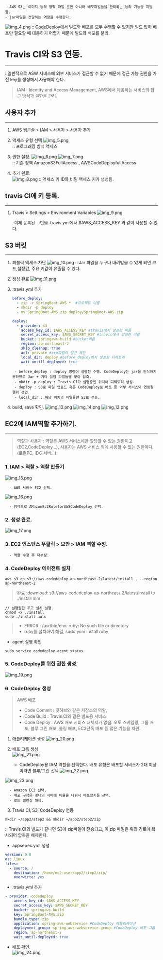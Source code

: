    - AWS S3는 이미지 등의 정적 파일 뿐만 아니라 배포파일들을 관리하는 등의 기능을 지원 함.
    - jar파일을 전달하는 역할을 수행한다.
![img_4.png](img_4.png)
:: CodeDeploy에서 빌드와 배포를 모두 수행할 수 있지만 빌드 없이 배포만 필요할 때 대응하기 어렵기 때문에 빌드와 배포를 분리.

# Travis CI와 S3 연동.
******
::일반적으로 ASW 서비스에 외부 서비스가 접근할 수 없기 때문에 접근 가능 권한을 가진 key를 생성해서 사용해야 한다.

> IAM : Identity and Access Management, AWS에서 제공하는 서비스의 접근 방식과 권한을 관리.
## 사용자 추가
*****
1. AWS 웹콘솔 > IAM > 사용자 > 사용자 추가
   

2. 액세스 유형 선택
![img_5.png](img_5.png)     
   :: 프로그래밍 방식 액세스.


3. 권한 설정.
   ![img_6.png](img_6.png)
![img_7.png](img_7.png)     
   :: 기존 정책 AmazonS3FullAccess , AWSCodeDeployfullAccess 
   

4. 추가 완료.   
![img_8.png](img_8.png)
:: 액세스 키 ID와 비밀 액세스 키가 생성됨.
   

## travis CI에 키 등록.
*******
1. Travis > Settings > Environment Variables
![img_9.png](img_9.png)
   
    -이제 등록된 ㄱ밧을 .travis.yml에서 $AWS_ACCESS_KEY 와 같이 사용할 수 있다.
   

## S3 버킷
********
1. 퍼블릭 액세스 차단
![img_10.png](img_10.png)
   :: Jar 파일을 누구나 내려받을 수 있게 되면 코드,설정값, 주요 키값이 유출될 수 있다.
2. 생성 완료
![img_11.png](img_11.png)
   
3. .travis.yml 추가
    ```yaml
    before_deploy:
      - zip -r SpringBoot-AWS *  #프로젝트 이름
      - mkdir -p deploy
      - mv SpringBoot-AWS.zip deploy/SpringBoot-AWS.zip
        
    deploy: 
      - provider: s3
        access_key_id: $AWS_ACCESS_KEY #travis에서 설정한 이름
        secret_access_key: $AWS_SECRET_KEY #travis에서 설정한 이름
        bucket: springaws-build #bucket이름
        region: ap-northeast-2
        skip_cleanup: true
        acl: private #zip파일의 접근 제한
        local_dir: deploy #before_deploy에서 생성한 디렉토리
        wait-untill-deployed: true
    ```
        - before_deploy : deploy 명령어 실행전 수행. CodeDeploy는 jar을 인식하지 못하므로 Jar + 기타 설정 파일들을 모아 압축.        
        - mkdir -p deploy : Travis CI가 실행중인 위치해 디렉토리 생성.
        - deploy : S3로 파일 업로드 혹은 CodeDeploy로 배포 등 외부 서비스와 연동될 행위 선언.
        - local_dir : 해당 위치의 파일들만 S3로 전송.

4. build, save 확인.
![img_13.png](img_13.png)
![img_14.png](img_14.png)
![img_12.png](img_12.png)

   
## EC2에 IAM역할 추가하기.
**********
> 역할과 사용자 : 역할은 AWS 서비스에만 할당할 수 있는 권한이고(EC2,CodeDeploy...), 사용자는 AWS 서비스 외에 사용할 수 있는 권한이다.(로컬PC, IDC 서버...)

### 1. IAM > 역할 > 역할 만들기     
![img_15.png](img_15.png)
   

      - AWS 서비스 EC2 선택.
   
![img_16.png](img_16.png)      
      
      - 정책으로 AMazonEc2RoleforAWSCodeDeploy 선택.
### 2. 생성 완료.
![img_17.png](img_17.png)
   
### 3. EC2 인스턴스 우클릭 > 보안 > IAM 역할 수정.     

      - 역할 수정 후 재부팅.

### 4. CodeDeploy 에이전트 설치
```
aws s3 cp s3://aws-codedeploy-ap-northeast-2/latest/install . --region ap-northeast-2
```

> 완료 :download: s3://aws-codedeploy-ap-northeast-2/latest/install to ./install
mm
```
// 실행권한 주고 설치 실행.
chmod +x ./install
sudo ./install auto
```

> - ERROR : /usr/bin/env: ruby: No such file or directory    
> - ruby를 설치하여 해결, sudo yum install ruby

- agent 실행 확인
```
sudo service codedeploy-agent status
```

### 5. CodeDeploy를 위한 권한 생성.
![img_19.png](img_19.png)


### 6. CodeDeploy 생성

> AWS 배포
> - Code Commit : 깃허브와 같은 저장소의 역할,
> - Code Build : Travis CI와 같은 빌드용 서비스
> - Code Deploy : AWS 배포 서비스 대체제가 없음. 오토 스케일링, 그룹 배포, 블루 그린 배포, 롤링 배포, EC2단독 배포 등 많은 기능을 지원.

1. 애플리케이션 생성
![img_20.png](img_20.png)

2. 배포 그룹 생성    
![img_21.png](img_21.png)      
   

      - CodeDeploy용 IAM 역할을 선택한다. 배포 유형은 배포할 서비스가 2대 이상이라면 블루/그린 선택
![img_22.png](img_22.png)          


   
![img_23.png](img_23.png)

      - Amazon EC2 선택.  
      - 배포 구성은 몇대의 서버에 비율을 나눠서 배포할지를 선택.
      - 로드 밸런싱 해제.

3. Travis CI, S3, CodeDeploy 연동

```
mkdir ~/app2/step2 && mkdir ~/app2/step2/zip
```
:: Travis CI의 빌드가 끝나면 S3에 zip파일이 전송되고, 이 zip 파일은 위의 경로에 복사되어 압축을 해제한다.


- appsepec.yml 생성
```yaml
version: 0.0
os: linux
files:
  - source: /
    destination: /home/ec2-user/app2/step2/zip/
    overwirte: yes
```

- .travis.yml 추가
```yaml
- provider: codedeploy
    access_key_id: $AWS_ACCESS_KEY
    secret_access_key: $AWS_SECRET_KEY
    bucket: springaws-build
    key: SpringBoot-AWS.zip
    bundle_type: zip
    application: spring-aws-webservice #CodeDeploy 애플리케이션
    deployment_group: spring-aws-webservice-group #CodeDeploy 배포 그룹
    region: ap-northeast-2
    wait_until-deployed: true
```
- 배포 확인.    
![img_24.png](img_24.png)

